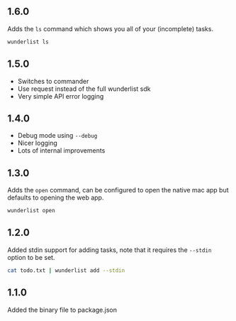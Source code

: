 ## 1.6.0

Adds the `ls` command which shows you all of your (incomplete) tasks.

```sh
wunderlist ls
```

## 1.5.0

- Switches to commander
- Use request instead of the full wunderlist sdk
- Very simple API error logging

## 1.4.0

- Debug mode using `--debug`
- Nicer logging
- Lots of internal improvements

## 1.3.0

Adds the `open` command, can be configured to open the native mac app but
defaults to opening the web app.

```sh
wunderlist open
```

## 1.2.0

Added stdin support for adding tasks, note that it requires the `--stdin`
option to be set.

```sh
cat todo.txt | wunderlist add --stdin
```

## 1.1.0

Added the binary file to package.json
